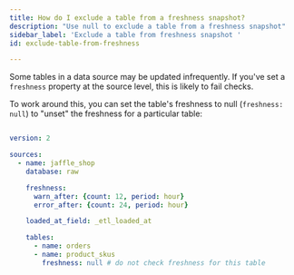 ```yaml
---
title: How do I exclude a table from a freshness snapshot?
description: "Use null to exclude a table from a freshness snapshot"
sidebar_label: 'Exclude a table from freshness snapshot '
id: exclude-table-from-freshness

---
```


Some tables in a data source may be updated infrequently. If you've set a `freshness` property at the source level, this <Term id="table" /> is likely to fail checks.

To work around this, you can set the table's freshness to null (`freshness: null`) to "unset" the freshness for a particular table:

<File name='models/<filename>.yml'>

```yaml

version: 2

sources:
  - name: jaffle_shop
    database: raw

    freshness:
      warn_after: {count: 12, period: hour}
      error_after: {count: 24, period: hour}

    loaded_at_field: _etl_loaded_at

    tables:
      - name: orders
      - name: product_skus
        freshness: null # do not check freshness for this table
```

</File>
